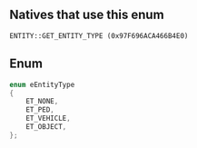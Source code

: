 ## Natives that use this enum
```
ENTITY::GET_ENTITY_TYPE (0x97F696ACA466B4E0)
```
## Enum
```cpp
enum eEntityType
{
	ET_NONE,
	ET_PED,
	ET_VEHICLE,
	ET_OBJECT,
};
```